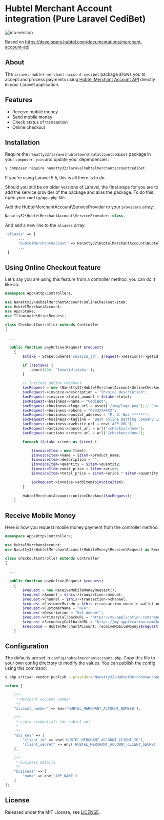 # Hubtel Merchant Account integration (Pure Laravel CediBet)
![ico-version]



Based on https://developers.hubtel.com/documentations/merchant-account-api

## About

The `laravel-hubtel-merchant-account-cedibet` package allows you to accept and process payments using [Hubtel Merchant Account API](https://developers.hubtel.com/documentations/merchant-account-api) directly in your Laravel application.

## Features

* Receive mobile money
* Send mobile money
* Check status of transaction
* Online checkout

## Installation

Require the `nanatty32/laravelhubtelmerchantaccountcedibet` package in your `composer.json` and update your dependencies:
```sh
$ composer require nanatty32/laravelhubtelmerchantaccountcedibet
```
If you're using Laravel 5.5, this is all there is to do.

Should you still be on older versions of Laravel, the final steps for you are to add the service provider of the package and alias the package. To do this open your `config/app.php` file.

Add the HubtelMerchantAccount\ServiceProvider to your `providers` array:
```php
Nanatty32\HubtelMerchantAccount\ServiceProvider::class,
```
And add a new line to the `aliases` array:
```php
'aliases' => [
      ...
      'HubtelMerchantAccount' => Nanatty32\HubtelMerchantAccount\HubtelMerchantAccountFacade::class,
      ...
 ]
```

## Using Online Checkout feature

Let's say you are using this feature from a controller method, you can do it like so:

```php
namespace App\Http\Controllers;

use Nanatty32\HubtelMerchantAccount\OnlineCheckout\Item;
use HubtelMerchantAccount;
use App\Stake;
use Illuminate\Http\Request;

class CheckoutController extends Controller
{
  
  ...
  
  public function payOnline(Request $request)
    {
        $stake = Stake::where('session_id', $request->session()->getId())->latest()->first();

        if (!$stake) {
            abort(404, 'Invalid stake!');
        }

        // Initiate online checkout
        $ocRequest = new \Nanatty32\HubtelMerchantAccount\OnlineCheckout\Request();
        $ocRequest->invoice->description = "Invoice description";
        $ocRequest->invoice->total_amount = $stake->total;
        $ocRequest->business->name = "CediBet";
        $ocRequest->business->logo_url = asset('/img/logo.png');// Can be changed by developers 
        $ocRequest->business->phone = "0243XXXXXX";
        $ocRequest->business->postal_address = "P. O. Box ******";
        $ocRequest->business->tagline = "Best online Betting Company In Ghana";
        $ocRequest->business->website_url = env('APP_URL');
        $ocRequest->actions->cancel_url = url('/checkout/done');
        $ocRequest->actions->return_url = url('/checkout/done');

        foreach ($stake->items as $item) {

            $invoiceItem = new Item();
            $invoiceItem->name = $item->product_name;
            $invoiceItem->description = "";
            $invoiceItem->quantity = $item->quantity;
            $invoiceItem->unit_price = $item->price;
            $invoiceItem->total_price = $item->price * $item->quantity;

            $ocRequest->invoice->addItem($invoiceItem);
        }
       
        HubtelMerchantAccount::onlineCheckout($ocRequest);
    }
```

## Receive Mobile Money

Here is how you request mobile money payment from the controller method:
```php
namespace App\Http\Controllers;

use HubtelMerchantAccount;
use Nanatty32\HubtelMerchantAccount\MobileMoney\Receive\Request as ReceiveMobileMoneyRequest;

class CheckoutController extends Controller
{
  
  ...
  
  public function payOnline(Request $request)
    {
        $request = new ReceiveMobileMoneyRequest();
        $request->Amount = $this->transaction->amount;
        $request->Channel = $this->transaction->channel;
        $request->CustomerMsisdn = $this->transaction->mobile_wallet_number;
        $request->CustomerName = "N/A";
        $request->Description = "Bet Amount";
        $request->PrimaryCallbackURL = "https://my-application.com/handle" . $this->transaction->id;
        $request->SecondaryCallbackURL = "https://my-application.com/handle/" . $this->transaction->id;
        $response = HubtelMerchantAccount::receiveMobileMoney($request);
    }
```

## Configuration

The defaults are set in `config/hubtelmerchantaccount.php`. Copy this file to your own config directory to modify the values. You can publish the config using this command:
```sh
$ php artisan vendor:publish --provider="Nanatty32\HubtelMerchantAccount\ServiceProvider"
```

    
```php
return [

    /**
     * Merchant account number
     */
    "account_number" => env('HUBTEL_MERCHANT_ACCOUNT_NUMBER'),

    /**
     * Login credentials for hubtel api
     *
     */
    "api_key" => [
        "client_id" => env('HUBTEL_MERCHANT_ACCOUNT_CLIENT_ID'),
        "client_secret" => env('HUBTEL_MERCHANT_ACCOUNT_CLIENT_SECRET')
    ],

    /**
     * business details
     */
    "business" => [
        "name" => env('APP_NAME')
    ]
];
```
    
## License

Released under the MIT License, see [LICENSE](LICENSE).

[ico-version]: https://img.shields.io/github/release/nanatty32/laravelhubtelmerchantaccountcedibet.svg?style=flat-square
[ico-license]: https://img.shields.io/badge/license-MIT-brightgreen.svg?style=flat-square
[ico-scrutinizer]: https://img.shields.io/scrutinizer/coverage/g/nanatty32/laravelhubtelmerchantaccountcedibet.svg?style=flat-square
[ico-code-quality]: https://img.shields.io/scrutinizer/g/nanatty32/laravelhubtelmerchantaccountcedibet.svg?style=flat-square




